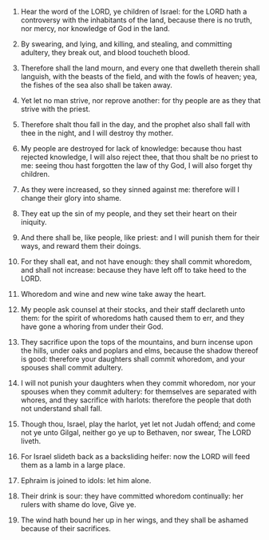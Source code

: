 1. Hear the word of the LORD, ye children of Israel: for the LORD
hath a controversy with the inhabitants of the land, because there is
no truth, nor mercy, nor knowledge of God in the land.

2. By swearing, and lying, and killing, and stealing, and committing
adultery, they break out, and blood toucheth blood.

3. Therefore shall the land mourn, and every one that dwelleth
therein shall languish, with the beasts of the field, and with the
fowls of heaven; yea, the fishes of the sea also shall be taken away.

4. Yet let no man strive, nor reprove another: for thy people are as
they that strive with the priest.

5. Therefore shalt thou fall in the day, and the prophet also shall
fall with thee in the night, and I will destroy thy mother.

6. My people are destroyed for lack of knowledge: because thou hast
rejected knowledge, I will also reject thee, that thou shalt be no
priest to me: seeing thou hast forgotten the law of thy God, I will
also forget thy children.

7. As they were increased, so they sinned against me: therefore will
I change their glory into shame.

8. They eat up the sin of my people, and they set their heart on
their iniquity.

9. And there shall be, like people, like priest: and I will punish
them for their ways, and reward them their doings.

10. For they shall eat, and not have enough: they shall commit
whoredom, and shall not increase: because they have left off to take
heed to the LORD.

11. Whoredom and wine and new wine take away the heart.

12. My people ask counsel at their stocks, and their staff declareth
unto them: for the spirit of whoredoms hath caused them to err, and
they have gone a whoring from under their God.

13. They sacrifice upon the tops of the mountains, and burn incense
upon the hills, under oaks and poplars and elms, because the shadow
thereof is good: therefore your daughters shall commit whoredom, and
your spouses shall commit adultery.

14. I will not punish your daughters when they commit whoredom, nor
your spouses when they commit adultery: for themselves are separated
with whores, and they sacrifice with harlots: therefore the people
that doth not understand shall fall.

15. Though thou, Israel, play the harlot, yet let not Judah offend;
and come not ye unto Gilgal, neither go ye up to Bethaven, nor swear,
The LORD liveth.

16. For Israel slideth back as a backsliding heifer: now the LORD
will feed them as a lamb in a large place.

17. Ephraim is joined to idols: let him alone.

18. Their drink is sour: they have committed whoredom continually:
her rulers with shame do love, Give ye.

19. The wind hath bound her up in her wings, and they shall be
ashamed because of their sacrifices.